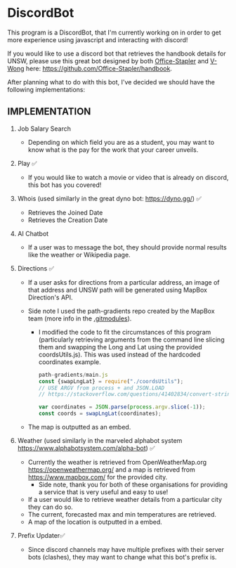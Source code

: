 # DiscordBot

This program is a DiscordBot, that I'm currently working on in order to get more experience using javascript and interacting with discord!

If you would like to use a discord bot that retrieves the handbook details for UNSW, please use this great bot designed by both [Office-Stapler](https://github.com/Office-Stapler) and [V-Wong](https://github.com/V-Wong) here: https://github.com/Office-Stapler/handbook.



After planning what to do with this bot, I've decided we should have the following implementations:

## IMPLEMENTATION

1. Job Salary Search

   - Depending on which field you are as a student, you may want to know what is the pay for the work that your career unveils.
2. Play :white_check_mark:

   - If you would like to watch a movie or video that is already on discord, this bot has you covered!
3. Whois (used similarly in the great dyno bot: <https://dyno.gg/>) :white_check_mark:
   - Retrieves the Joined Date
   - Retrieves the Creation Date
4. AI Chatbot

   - If a user was to message the bot, they should provide normal results like the weather or Wikipedia page.
5. Directions​ :white_check_mark:
   - If a user asks for directions from a particular address, an image of that
     address and UNSW path will be generated using MapBox Direction's API.

   - Side note I used the path-gradients repo created by the MapBox team (more info in the [.gitmodules](https://github.com/mapbox/path-gradients/tree/404530e28d92ed47719d0c4d87994249e2467a11)).

     - I modified the code to fit the circumstances of this program (particularly retrieving arguments from the command line slicing them and swapping the Long and Lat using the provided coordsUtils.js). This was used instead of the hardcoded coordinates example.
   
       
   
       ```js		
       path-gradients/main.js
       const {swapLngLat} = require("./coordsUtils");
       // USE ARGV from process + and JSON.LOAD
       // https://stackoverflow.com/questions/41402834/convert-string-array-to-array-in-javascript
       
       var coordinates = JSON.parse(process.argv.slice(-1));
       const coords = swapLngLat(coordinates);
       ```
   
       
   
   - The map is outputted as an embed.
6. Weather (used similarly in the marveled alphabot system  <https://www.alphabotsystem.com/alpha-bot>) :white_check_mark:
   - Currently the weather is retrieved from OpenWeatherMap.org <https://openweathermap.org/> and a map is retrieved from <https://www.mapbox.com/> for the provided city.
     - Side note, thank you for both of these organisations for providing a service that is very useful and easy to use!
   - If a user would like to retrieve weather details from a particular city they can do so.
   - The current, forecasted max and min temperatures are retrieved.
   - A map of the location is outputted in a embed.

7. Prefix Updater:white_check_mark:

   - Since discord channels may have multiple prefixes with their server bots (clashes), they may want to change what this bot's prefix is.
